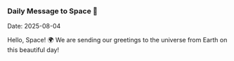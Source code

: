### Daily Message to Space 🌌
Date: 2025-08-04

Hello, Space! 🌍 We are sending our greetings to the universe from Earth on this beautiful day!
